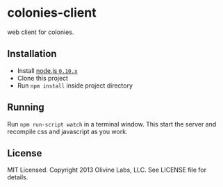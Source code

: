 colonies-client
===============

web client for colonies.

Installation
------------

* Install [node.js `0.10.x`](http://nodejs.org)
* Clone this project
* Run `npm install` inside project directory

Running
-------

Run `npm run-script watch` in a terminal window. This start the server and
recompile css and javascript as you work.

License
-------

MIT Licensed. Copyright 2013 Olivine Labs, LLC. See LICENSE file for details.

